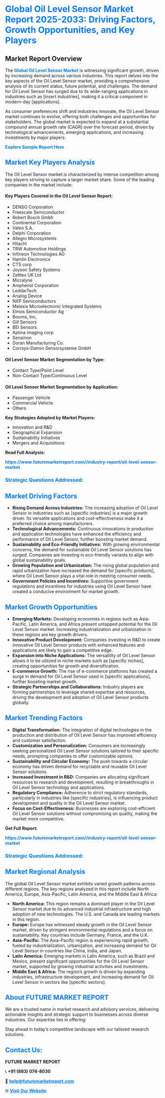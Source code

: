 <h1 style="color: #007BFF;">Global Oil Level Sensor Market Report 2025-2033: Driving Factors, Growth Opportunities, and Key Players</h1>

<section id="overview">
<h2>Market Report Overview</h2>
<p>The <a href="https://www.futuremarketreport.com//industry-report/oil-level-sensor-market" style="color: #007BFF; text-decoration: none;"><strong>Global Oil Level Sensor Market</strong></a> is witnessing significant growth, driven by increasing demand across various industries. This report delves into the key aspects of the Oil Level Sensor market, providing a comprehensive analysis of its current status, future potential, and challenges. The demand for Oil Level Sensor has surged due to its wide-ranging applications in industries such as [insert industries], making it a critical component in modern-day [applications].</p>
<p>As consumer preferences shift and industries innovate, the Oil Level Sensor market continues to evolve, offering both challenges and opportunities for stakeholders. The global market is expected to expand at a substantial compound annual growth rate (CAGR) over the forecast period, driven by technological advancements, emerging applications, and increasing investments by major players.</p>
</section>

<section id="overview">
<p><a href="https://www.futuremarketreport.com//request-sample/reportId=81796" style="color: #007BFF; text-decoration: none;"><strong>Explore Sample Report Here</strong></a></p>
</section>

<section id="key-players">
<h2 style="color: #007BFF;">Market Key Players Analysis</h2>
<p>The Oil Level Sensor market is characterized by intense competition among key players striving to capture a larger market share. Some of the leading companies in the market include:</p>
<h4>Key Players Covered in the Oil Level Sensor Report:</h4>
<ul><li>DENSO Corporation</li><li>Freescale Semiconductor</li><li>Robert Bosch Gmbh</li><li>Continental Corporation</li><li>Valeo S.A.</li><li>Delphi Corporation</li><li>Allegro Microsystems</li><li>Hitachi</li><li>TRW Automotive Holdings</li><li>Infineon Technologies AG</li><li>Hamlin Electronics</li><li>CTS corp</li><li>Joyson Safety Systems</li><li>Zettlex UK Ltd</li><li>Micralyne</li><li>Amphenol Corporation</li><li>LeddarTech</li><li>Analog Device</li><li>NXP Semiconductors</li><li>Melexis Microelectronic Integrated Systems</li><li>Elmos Semiconductor Ag</li><li>Bourns, Inc,</li><li>Gill Sensors</li><li>BEI Sensors</li><li>Aptina imaging corp</li><li>Sensirion</li><li>Doran Manufacturing Co.</li><li>Corrsys-Datron Sensorsysteme GmbH</li></ul>
<h4>Oil Level Sensor Market Segmentation by Type:</h4>
<ul><li>Contact Type/Point Level</li><li>Non-Contact Type/Continuous Level</li></ul>

<h4>Oil Level Sensor Market Segmentation by Application:</h4>
<ul><li>Passenger Vehicle</li><li>Commercial Vehicle</li><li>Others</li></ul>
<p><strong>Key Strategies Adopted by Market Players:</strong></p>
<ul>
<li>Innovation and R&D</li>
<li>Geographical Expansion</li>
<li>Sustainability Initiatives</li>
<li>Mergers and Acquisitions</li>
</ul>
</section>

<section>
<p><strong>Read Full Analysis: </strong></p><a href="https://www.futuremarketreport.com//industry-report/oil-level-sensor-market" style="color: #007BFF; text-decoration: none;"><strong>https://www.futuremarketreport.com//industry-report/oil-level-sensor-market</strong></a>
<h3 style="color: #007BFF;">Strategic Questions Addressed:</h3>
</section>

<section id="driving-factors">
<h2 style="color: #007BFF;">Market Driving Factors</h2>
<ul>
<li><strong>Rising Demand Across Industries:</strong> The increasing adoption of Oil Level Sensor in industries such as [specific industries] is a major growth driver. Its versatile applications and cost-effectiveness make it a preferred choice among manufacturers.</li>
<li><strong>Technological Advancements:</strong> Continuous innovations in production and application technologies have enhanced the efficiency and performance of Oil Level Sensor, further boosting market demand.</li>
<li><strong>Sustainability and Eco-Friendly Initiatives:</strong> With growing environmental concerns, the demand for sustainable Oil Level Sensor solutions has surged. Companies are investing in eco-friendly variants to align with global sustainability goals.</li>
<li><strong>Growing Population and Urbanization:</strong> The rising global population and rapid urbanization have increased the demand for [specific products], where Oil Level Sensor plays a vital role in meeting consumer needs.</li>
<li><strong>Government Policies and Incentives:</strong> Supportive government regulations and incentives for industries using Oil Level Sensor have created a conducive environment for market growth.</li>
</ul>
</section>

<section id="growth-opportunities">
<h2 style="color: #007BFF;">Market Growth Opportunities</h2>
<ul>
<li><strong>Emerging Markets:</strong> Developing economies in regions such as Asia-Pacific, Latin America, and Africa present untapped potential for the Oil Level Sensor market. Increasing industrialization and urbanization in these regions are key growth drivers.</li>
<li><strong>Innovative Product Development:</strong> Companies investing in R&D to create innovative Oil Level Sensor products with enhanced features and applications are likely to gain a competitive edge.</li>
<li><strong>Expansion into Niche Applications:</strong> The versatility of Oil Level Sensor allows it to be utilized in niche markets such as [specific niches], creating opportunities for growth and diversification.</li>
<li><strong>E-commerce Growth:</strong> The rise of e-commerce platforms has created a surge in demand for Oil Level Sensor used in [specific applications], further boosting market growth.</li>
<li><strong>Strategic Partnerships and Collaborations:</strong> Industry players are forming partnerships to leverage shared expertise and resources, driving the development and adoption of Oil Level Sensor products globally.</li>
</ul>
</section>

<section id="trending-factors">
<h2 style="color: #007BFF;">Market Trending Factors</h2>
<ul>
<li><strong>Digital Transformation:</strong> The integration of digital technologies in the production and distribution of Oil Level Sensor has improved efficiency and customer satisfaction.</li>
<li><strong>Customization and Personalization:</strong> Consumers are increasingly seeking personalized Oil Level Sensor solutions tailored to their specific needs, prompting companies to offer customizable options.</li>
<li><strong>Sustainability and Circular Economy:</strong> The push towards a circular economy has driven demand for recyclable and reusable Oil Level Sensor solutions.</li>
<li><strong>Increased Investment in R&D:</strong> Companies are allocating significant resources to research and development, resulting in breakthroughs in Oil Level Sensor technology and applications.</li>
<li><strong>Regulatory Compliance:</strong> Adherence to strict regulatory standards, particularly in industries like [specific industries], is influencing product development and quality in the Oil Level Sensor market.</li>
<li><strong>Focus on Cost-Effectiveness:</strong> Businesses are exploring cost-efficient Oil Level Sensor solutions without compromising on quality, making the market more competitive.</li>
</ul>
</section>

<section>
<p><strong>Get Full Report: </strong></p><a href="https://www.futuremarketreport.com//industry-report/oil-level-sensor-market" style="color: #007BFF; text-decoration: none;"><strong>https://www.futuremarketreport.com//industry-report/oil-level-sensor-market</strong></a>
<h3 style="color: #007BFF;">Strategic Questions Addressed:</h3>
</section>


<section id="regional-analysis">
<h2 style="color: #007BFF;">Market Regional Analysis</h2>
<p>The global Oil Level Sensor market exhibits varied growth patterns across different regions. The key regions analyzed in this report include North America, Europe, Asia-Pacific, Latin America, and the Middle East & Africa:</p>
<ul>
<li><strong>North America:</strong> This region remains a dominant player in the Oil Level Sensor market due to its advanced industrial infrastructure and high adoption of new technologies. The U.S. and Canada are leading markets in this region.</li>
<li><strong>Europe:</strong> Europe has witnessed steady growth in the Oil Level Sensor market, driven by stringent environmental regulations and a focus on sustainability. Key countries include Germany, France, and the U.K.</li>
<li><strong>Asia-Pacific:</strong> The Asia-Pacific region is experiencing rapid growth, fueled by industrialization, urbanization, and increasing demand for Oil Level Sensor in countries like China, India, and Japan.</li>
<li><strong>Latin America:</strong> Emerging markets in Latin America, such as Brazil and Mexico, present significant opportunities for the Oil Level Sensor market, supported by growing industrial activities and investments.</li>
<li><strong>Middle East & Africa:</strong> The region’s growth is driven by expanding industries, infrastructure development, and increasing demand for Oil Level Sensor in sectors like [specific sectors].</li>
</ul>
</section>

<footer>
<h2 style="color: #007BFF;">About FUTURE MARKET REPORT</h2>
<p>We are a trusted name in market research and advisory services, delivering actionable insights and strategic support to businesses across diverse industries. Our expertise lies in offering:</p>

<p>Stay ahead in today’s competitive landscape with our tailored research solutions.</p>

<h2 style="color: #007BFF;">Contact Us:</h2>
<p><strong>FUTURE MARKET REPORT</strong></p>
<p>📞 <strong>+91 (883) 074-8030</strong></p>
<p>📧 <strong><a href="mailto:help@futuremarketreport.com" style="color: #007BFF;">help@futuremarketreport.com</a></strong></p>
<p>🌐 <strong><a href="https://www.futuremarketreport.com/" style="color: #007BFF;">Visit Our Website</a></strong></p>
</footer>